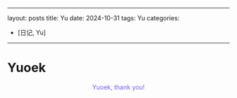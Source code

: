 
---
layout: posts
title: Yu
date: 2024-10-31 
tags: Yu
categories: 
- [日记, Yu]
---

# Yuoek



<center><font color=#6f5dee>Yuoek, thank you! </font>



<!--more-->






